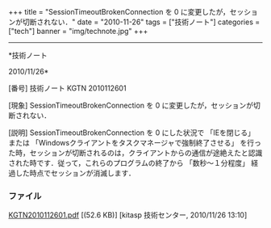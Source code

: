 ﻿+++
title = "SessionTimeoutBrokenConnection を 0 に変更したが，セッションが切断されない．"
date = "2010-11-26"
tags = ["技術ノート"]
categories = ["tech"]
banner = "img/technote.jpg"
+++

-----------------------------------------------------------------------------------------------------------------------------

*技術ノート

2010/11/26*


[番号]
技術ノート KGTN 2010112601

[現象]
SessionTimeoutBrokenConnection を 0
に変更したが，セッションが切断されない．

[説明]
SessionTimeoutBrokenConnection を 0 にした状況で 「IEを閉じる」 または
「Windowsクライアントをタスクマネージャで強制終了させる」
を行った時，セッションが切断されるのは，クライアントからの通信が途絶えたと認識された時です．従って，これらのプログラムの終了から
「数秒〜１分程度」 経過した時点でセッションが消滅します．


### ファイル

 
 


[KGTN2010112601.pdf](http://techreport.kitasp.net/attachments/download/404/KGTN2010112601.pdf)
 [(52.6 KB)] [kitasp 技術センター, 2010/11/26
13:10]


 


 

